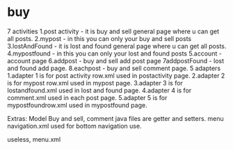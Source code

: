 # buy
7 activities
  1.post activity - it is buy and sell general page where u can get all posts.
  2.mypost - in this you can only your buy and sell posts
  3.lostAndFound - it is lost and found general page where u can get all posts.
  4.mypostfound - in this you can only your lost and found posts
  5.account - account page
  6.addpost - buy and sell add post page
  7addpostFound - lost and found add page.
  8.eachpost - buy and sell comment page.
5 adapters
 1.adapter 1 is for post activity row.xml  used in postactivity page.
 2.adapter 2 is for mypost row.xml  used in mypost page.
 3.adapter 3 is for  lostandfound.xml  used in lost and found page.
 4.adapter 4 is for comment.xml  used in each post page.
 5.adapter 5 is for mypostfoundrow.xml  used in mypostfound page.
 
 Extras:
 Model
   Buy and sell, comment java files are getter and setters.
 menu
   navigation.xml used for bottom navigation use.
   
 useless,
 menu.xml
 
 
